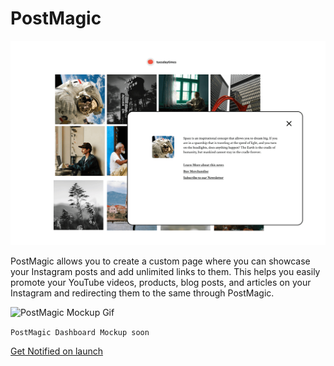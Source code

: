 # PostMagic
![PostMagic Mockup](https://raw.githubusercontent.com/postmagic/postmagic/refs/heads/main/1000111752.png)


PostMagic allows you to create a custom page where you can showcase your Instagram posts and add unlimited links to them. This helps you easily promote your YouTube videos, products, blog posts, and articles on your Instagram and redirecting them to the same through PostMagic.


![PostMagic Mockup Gif](https://raw.githubusercontent.com/postmagic/postmagic/refs/heads/main/1000111751.gif)


`PostMagic Dashboard Mockup soon`


[Get Notified on launch](https://forms.gle/fQqUd95iXYvY6eRu6)
